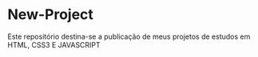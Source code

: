 # New-Project
Este repositório destina-se a publicação de meus projetos de estudos em HTML, CSS3 E JAVASCRIPT
